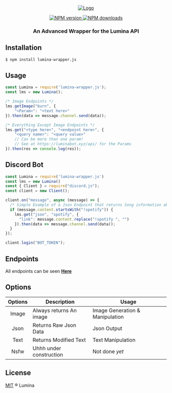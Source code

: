 <p align="center">
  <a href="https://www.npmjs.com/package/lumina-wrapper.js">
    <img src="https://imgur.com/N6ugeGC.png" alt="Logo">
  </a>
</p>
<p align="center">
  <a href="https://www.npmjs.com/package/lumina-wrapper.js"><img src="https://img.shields.io/npm/v/lumina-wrapper.js.svg?maxAge=3600" alt="NPM version" />
  </a>
  <a href="https://www.npmjs.com/package/lumina-wrapper.js"><img src="https://img.shields.io/npm/dt/lumina-wrapper.js.svg?maxAge=3600" alt="NPM downloads" />
   </a>
  </div>
</p>
<h3 align="center"><strong>An Advanced Wrapper for the Lumina API</strong></h3>

## Installation
```bash
$ npm install lumina-wrapper.js
```

## Usage
```javascript
const Lumina = require('lumina-wrapper.js');
const lms = new Lumina();

/* Image Endpoints */
lms.getImage("burn", {
    "<Param>": "<text here>" 
}).then(data => message.channel.send(data));

/* Everything Except Image Endpoints */
lms.get("<type here>", "<endpoint here>", { 
    "<query name>": "<query value>"
    // Can be more than one param!
    // See at https://luminabot.xyz/api/ for the Params
}).then(res => console.log(res));
```

## Discord Bot
```javascript
const Lumina = require('lumina-wrapper.js')
const lms = new Lumina()
const { Client } = require("discord.js");
const client = new Client();

client.on("message", async (message) => {
  /* Simple Example of a Json Endpoint that returns Song information about a Spotify Song */
  if (message.content.startsWith("!spotify")) {
    lms.get("json", "spotify", { 
      "link": message.content.replace("!spotify ", "")
    }).then(data => message.channel.send(data));
  }
});

client.login("BOT_TOKEN");
```

## Endpoints
All endpoints can be seen **[Here](https://luminabot.xyz/api/)**

## Options
**Options** | **Description** | **Usage**
:---: | --- | ---
Image | Always returns An image | Image Generation & Manipulation
Json | Returns Raw Json Data | Json Output
Text | Returns Modified Text | Text Manipulation
Nsfw | Uhhh under construction | Not done *yet*

## License
[MIT](https://github.com/jnsp-vsc/lumina-wrapper/blob/master/LICENSE) ® Lumina
